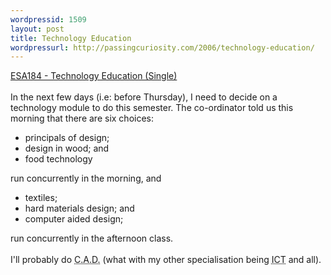 ```yaml
--- 
wordpressid: 1509
layout: post
title: Technology Education
wordpressurl: http://passingcuriosity.com/2006/technology-education/
---
```

<a href="http://www.utas.edu.au/units/ESA184">ESA184 - Technology Education (Single)</a><br /><br />In the next few days (i.e: before Thursday), I need to decide on a technology module to do this semester. The co-ordinator told us this morning that there are six choices:<ul><li>principals of design;</li><li>design in wood; and</li><li>food technology</li></ul> run concurrently in the morning, and <ul><li>textiles;</li><li>hard materials design; and</li><li>computer aided design;</li></ul> run concurrently in the afternoon class. <br /><br />I'll probably do <acronym title="Computer Aided Design">C.A.D.</acronym> (what with my other specialisation being <acronym title="Infomation and Communication Technology">ICT</acronym> and all).
